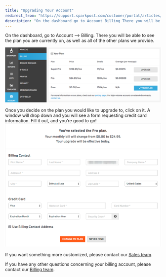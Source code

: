 ```yaml
---
title: "Upgrading Your Account"
redirect_from: "https://support.sparkpost.com/customer/portal/articles/2035665-upgrading-your-account"
description: "On the dashboard go to Account Billing There you will be able to see the plan you are currently on as well as all of the other plans we provide Once you decide on the plan you would like to upgrade to click on it A window will drop down..."
---
```


On the dashboard, go to Account –> Billing. There you will be able to see the plan you are currently on, as well as all of the other plans we provide.

![Billing plan selection](media/upgrading-your-account/billing-plan-selectiong)

Once you decide on the plan you would like to upgrade to, click on it. A window will drop down and you will see a form requesting credit card information. Fill it out, and you’re good to go!                                  ![Plan upgrade form](media/upgrading-your-account/plan-upgrade-formg)

If you want something more customized, please contact our [Sales team](mailto:sparkpostisr@messagesystems.com).

If you have any other questions concerning your billing account, please contact our [Billing team](mailto:billing@sparkpost.com).